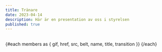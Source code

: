 ```yaml
---
title: Tränare
date: 2023-04-14
description: Här är en presentation av oss i styrelsen
published: true
---
```


<script lang="ts">
import { Profile}  from '$components'

const type = "close"
const style = "close"
let members = [
    {href: "/",
    src: `/images/profile/${type}/paul.png`,
    gif: "random",
    name: "Paul Andersson",
    title: "Huvudtränare",
    belt: "1 Kyu (Brun)",
  },
  {
    href: "/",
    src: `/images/profile/${type}/madde.png`,
    gif: "random",
    name: "Madeleine Fristedt Nilsson",
    title: "Tävlingsansvarg, Tränare",
    belt: "1 Kyu (Brun)",
  },
 {
    href: "/",
    src: `/images/profile/${type}/tony.png`,
    gif: "/images/judo.gif",
    name: "Tony Jansson",
    title: "Tränare",
    belt: "1 Dan (Svart)",
  }, 
{    href: "/",
    src: `/images/profile/${style}/per.png`,
    gif: "random",
    name: "Per Larsson",
    title: "Tränare",
    belt: "1 Kyu (Brun)",
  }, 
{
    href: "/",
    src: `/images/profile/${type}/hilko.png`,
    gif: "random",
    name: "Hilko Spoelstra",
    title: "Tränare",
    belt: "1 Kyu (Brun)",
  },
 
  {href: "/",
    src: `/images/profile/2025/profil-sania.png`,
    gif: "/images/unicorn-drinking-boba.gif",
   name: "Sania Bäckström",
    title: "Tränare",
    belt: "2 Kyu (Blå)",
  },
  {href: "/",
    src: `/images/profile/${style}/erik.png`,
    gif: "/images/unicorn-drinking-boba.gif",
    name: "Erik Bäckström",
    title: "Tränare",
    belt: "6 Kyu (Vit)",
  },
  {href: "/",
    src: `/images/profile/2025/profil-benjamin.png`,
    gif: "random",
    name: "Benjamin Fristedt",
    title: "Hjälptränare",
    belt: "2 Kyu (Blå)",
  },
    {href: "/",
    src: `/images/profile/2025/profil-alexander.png`,
    gif: "random",
    name: "Alexander Bäckström",
    title: "Hjälptränare",
    belt: "2 Kyu (Blå)",
  },
  {href: "/",
    src: `/images/profile/2025/profil-magdalena.png`,
    gif: "random",
    name: "Magdalena Alm",
    title: "Hjälptränare",
    belt: "2 Kyu (Blå)",
  },
  {href: "/",
    src: `/images/profile/2025/profil-alma.png`,
    gif: "random",
    alt: "Alma Sjöstrand ",
    name: "Alma Sjöstrand ",
    title: "Hjälptränare",
    belt: "3 Kyu (Grön)",
  },
  {href: "/",
    src: `/images/profile/2025/profil-emilio.png`,
    gif: "random",
    alt: "Emilio Lindsjö ",
    name: "Emilio Lindsjö ",
    title: "Hjälptränare",
    belt: "3 Kyu (Grön)",
  }
];
</script>

<br/>
<div class="not-prose flex flex-wrap justify-center sm:justify-between ">
  {#each members as { gif, href, src, belt, name, title, transition }}
        <Profile name={name} title={title} image={src} gif={gif}  belt={belt}/>
  {/each}

</div>
